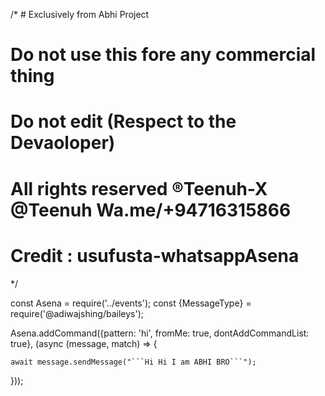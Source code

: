 /* # Exclusively from Abhi Project 
# Do not use this fore any commercial thing
# Do not edit (Respect to the Devaoloper) 
# All rights reserved ®Teenuh-X @Teenuh Wa.me/+94716315866
# Credit : usufusta-whatsappAsena
*/

const Asena = require('../events');
const {MessageType} = require('@adiwajshing/baileys');

Asena.addCommand({pattern: 'hi', fromMe: true, dontAddCommandList: true}, (async (message, match) => {

    await message.sendMessage("```Hi Hi I am ABHI BRO```");

}));
